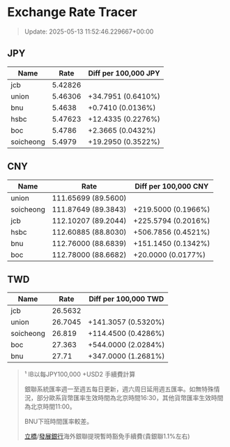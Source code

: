 # Exchange Rate Tracer

> Update: 2025-05-13 11:52:46.229667+00:00

## JPY

| Name      |    Rate | Diff per 100,000 JPY   |
|-----------|---------|------------------------|
| jcb       | 5.42826 |                        |
| union     | 5.46306 | +34.7951 (0.6410%)     |
| bnu       | 5.4638  | +0.7410 (0.0136%)      |
| hsbc      | 5.47623 | +12.4335 (0.2276%)     |
| boc       | 5.4786  | +2.3665 (0.0432%)      |
| soicheong | 5.4979  | +19.2950 (0.3522%)     |

## CNY

| Name      | Rate                | Diff per 100,000 CNY   |
|-----------|---------------------|------------------------|
| union     | 111.65699	(89.5600) |                        |
| soicheong | 111.87649	(89.3843) | +219.5000 (0.1966%)    |
| jcb       | 112.10207	(89.2044) | +225.5794 (0.2016%)    |
| hsbc      | 112.60885	(88.8030) | +506.7856 (0.4521%)    |
| bnu       | 112.76000	(88.6839) | +151.1450 (0.1342%)    |
| boc       | 112.78000	(88.6682) | +20.0000 (0.0177%)     |

## TWD

| Name      |    Rate | Diff per 100,000 TWD   |
|-----------|---------|------------------------|
| jcb       | 26.5632 |                        |
| union     | 26.7045 | +141.3057 (0.5320%)    |
| soicheong | 26.819  | +114.4500 (0.4286%)    |
| boc       | 27.363  | +544.0000 (2.0284%)    |
| bnu       | 27.71   | +347.0000 (1.2681%)    |


> ¹ IB以每JPY100,000 +USD2 手續費計算
>
> 銀聯系統匯率週一至週五每日更新，週六周日延用週五匯率。如無特殊情況，部分歐系貨幣匯率生效時間為北京時間16:30，其他貨幣匯率生效時間為北京時間11:00。
>
> BNU下班時間匯率較差。
>
> [立橋](https://www.wlbank.com.mo/uploads/ueditor/file/20181211/1544536513900230.pdf)/[發展銀行](https://www.mdb.com.mo/Service_Charges_20230728.pdf)海外銀聯提現暫時豁免手續費(貴銀聯1.1%左右)

